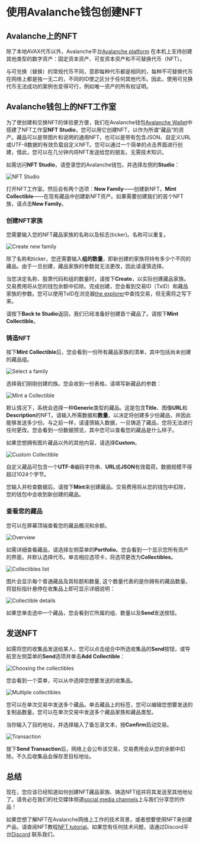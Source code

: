 # 使用Avalanche钱包创建NFT

## Avalanche上的NFT

除了本地AVAX代币以外，Avalanche平台[Avalanche platform](../platform/) 在本机上支持创建其他类型的数字资产：固定资本资产、可变资本资产和不可替换代币（NFT）。

与可兑换（替换）的常规代币不同，意即每种代币都是相同的，每种不可替换代币在网络上都是独一无二的，不同的ID使之区分于任何其他代币。因此，使用可兑换代币无法成功的案例也变得可行，例如唯一资产的所有权证明。

## Avalanche钱包上的NFT工作室

为了使创建和交换NFT的体验更方便，我们在Avalanche钱包[Avalanche Wallet](https://wallet.avax.network/)中搭建了NFT工作室**NFT Studio**，您可以用它创建NFT，以作为所谓“藏品”的资产。藏品可以是带图片和说明的通用NFT，也可以是带有包含JSON、自定义URL或UTF-8数据的有效负载自定义NFT。您可以通过一个简单的点击界面进行创建，借此，您可以在几分钟内将NFT发送给您的朋友。无需技术知识。

如需访问**NFT Studio**，请登录您的Avalanche钱包，并选择左侧的**Studio**：

![NFT Studio](../../../.gitbook/assets/nft-studio-01-select.png)

打开NFT工作室。然后会有两个选项：**New Family**——创建新NFT，**Mint Collectible**——在现有藏品中创建新NFT资产。如果需要创建我们的首个NFT族，请点击**New Family**。

### 创建NFT家族

您需要输入您的NFT藏品家族的名称以及标志\(ticker\)。名称可以重复。

![Create new family](../../../.gitbook/assets/nft-studio-02-family.png)

除了名称和ticker，您还需要输入**组的数量**，即新创建的家族将持有多少个不同的藏品。由于一旦创建，藏品家族的参数就无法更改，因此请谨慎选择。

当您决定名称、股票代码和组的数量时，请按下**Create**，以实际创建藏品家族。交易费用将从您的钱包余额中扣除。完成创建，您会看到交易ID（TxID）和藏品家族的参数。您可以使用TxID在浏览器[the explorer](https://explorer.avax.network/)中查找交易，但无需将之写下来。

请按下**Back to Studio**返回，我们已经准备好创建首个藏品了。请按下**Mint Collectible**。

### 铸造NFT

按下**Mint Collectible**后，您会看到一份所有藏品家族的清单，其中包括尚未创建的藏品组。

![Select a family](../../../.gitbook/assets/nft-studio-03-select-family.png)

选择我们刚刚创建的族。您会收到一份表格，请填写新藏品的参数：

![Mint a Collectible](../../../.gitbook/assets/nft-studio-04-mint.png)

默认情况下，系统会选择一种**Generic**类型的藏品。这是包含**Title**、图像**URL**和**Description**的NFT。请输入所需数据和**数量**，以决定将创建多少份藏品，并因此能够发送多少份。与之前一样，请谨慎输入数据，一旦铸造了藏品，您将无法进行任何更改。您会看到一份数据预览，其中您可以查看您的藏品是什么样子。

如果您想拥有图片藏品以外的其他内容，请选择**Custom**。

![Custom Collectible](../../../.gitbook/assets/nft-studio-05-custom.png)

自定义藏品可包含一个**UTF-8**编码字符串、**URL**或**JSON**有效载荷。数据规模不得超过1024个字节。

您输入并检查数据后，请按下**Mint**来创建藏品。交易费用将从您的钱包中扣除，您的钱包中会收到新创建的藏品。

### 查看您的藏品

您可以在屏幕顶端查看您的藏品概况和余额。

![Overview](../../../.gitbook/assets/nft-studio-06-overview.png)

如需详细查看藏品，请选择左侧菜单的**Portfolio**。您会看到一个显示您所有资产的界面，并默认选择代币。单击相应选项卡，将选项更改为**Collectibles**。

![Collectibles list](../../../.gitbook/assets/nft-studio-07-collectibles.png)

图片会显示每个普通藏品及其标题和数量, 这个数量代表的是你拥有的藏品数量。将鼠标指针悬停在收集品上即可显示详细说明：

![Collectible details](../../../.gitbook/assets/nft-studio-08-detail.png)

如果您单击选中一个藏品，您会看到它所属的组、数量以及**Send**发送按钮。


## 发送NFT

如需将您的收集品发送给某人，您可以点击组合中所选收集品的**Send**按钮，或导航至左侧菜单的**Send**选项并单击**Add Collectible**：

![Choosing the collectibles](../../../.gitbook/assets/nft-studio-09-send.png)

您会看到一个菜单，可以从中选择您想要发送的收集品。

![Multiple collectibles](../../../.gitbook/assets/nft-studio-10-multiple.png)

您可以在单次交易中发送多个藏品。单击藏品上的标签，您可以编辑您想要发送的复制品数量。您可以在单次交易中发送多个藏品家族和藏品类型。

当你输入了目的地址，并选择输入了备忘录文本，按**Confirm**启动交易。


![Transaction](../../../.gitbook/assets/nft-studio-11-send-transaction.png)

按下**Send Transaction**后，网络上会公布该交易，交易费用会从您的余额中扣除。不久后收集品会保存至目标地址。

## 总结

现在，您应该已经知道如何创建NFT藏品家族、铸造NFT组并将其发送至其他地址了。请务必在我们的社交媒体频道[social media channels](https://www.avalabs.org/social)上与我们分享您的作品！

如果您想了解NFT在Avalanche网络上工作的技术背景，或者想要使用NFT来创建产品，请查阅NFT教程[NFT tutorial](creating-a-nft-part-1.md)。如果您有任何技术问题，请通过Discord平台[Discord](https://chat.avalabs.org/) 联系我们。

<!--stackedit_data:
eyJoaXN0b3J5IjpbLTE1NjU1Nzg1NTIsLTYwNTY4MDM3MSwtND
YxNzgxODQ0LC00NDI0OTczMDgsMTg2NTU0MDMyNywtMTYyNTk1
NjI0MywtODM1OTI0MzI2LDE2NzgyMTc2MTddfQ==
-->